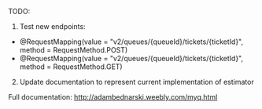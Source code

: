 
TODO:
1) Test new endpoints:
- @RequestMapping(value = "v2/queues/{queueId}/tickets/{ticketId}", method = RequestMethod.POST)
- @RequestMapping(value = "v2/queues/{queueId}/tickets/{ticketId}", method = RequestMethod.GET)

2) Update documentation to represent current implementation of estimator

Full documentation:
http://adambednarski.weebly.com/myq.html
